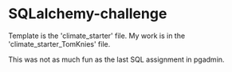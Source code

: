 # SQLalchemy-challenge

Template is the 'climate_starter' file.  My work is in the 'climate_starter_TomKnies' file.

This was not as much fun as the last SQL assignment in pgadmin.
